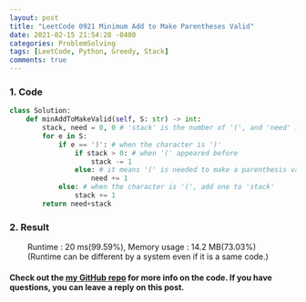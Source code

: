 ```yaml
---
layout: post
title: "LeetCode 0921 Minimum Add to Make Parentheses Valid"
date: 2021-02-15 21:54:28 -0400
categories: ProblemSolving
tags: [LeetCode, Python, Greedy, Stack]
comments: true
---
```


### 1. Code
```python
class Solution:
    def minAddToMakeValid(self, S: str) -> int:
        stack, need = 0, 0 # 'stack' is the number of '(', and 'need' is the number of '(' required to make a parenthesis valid
        for e in S:
            if e == ')': # when the character is ')'
                if stack > 0: # when '(' appeared before
                    stack -= 1
                else: # it means '(' is needed to make a parenthesis valid
                    need += 1
            else: # when the character is '(', add one to 'stack'
                stack += 1
        return need+stack
```

### 2. Result
&nbsp;&nbsp;&nbsp;&nbsp;&nbsp;&nbsp;&nbsp;&nbsp;Runtime : 20 ms(99.59%), Memory usage : 14.2 MB(73.03%)  
&nbsp;&nbsp;&nbsp;&nbsp;&nbsp;&nbsp;&nbsp;&nbsp;(Runtime can be different by a system even if it is a same code.)

#### Check out the [my GitHub repo][hyuk-gh] for more info on the code. If you have questions, you can leave a reply on this post.
[hyuk-gh]: https://github.com/dlgur1994/StudyAlgorithms
